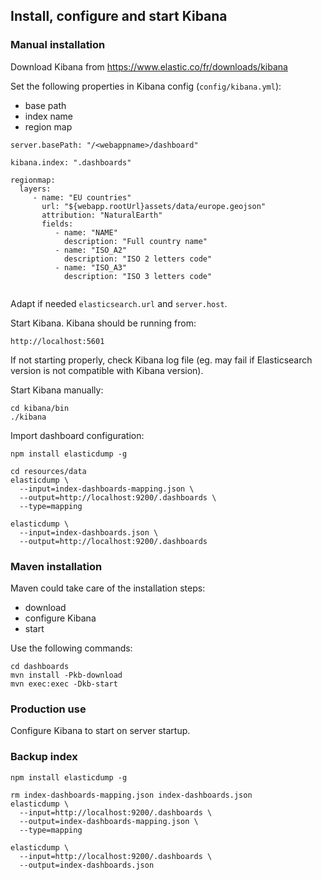 ## Install, configure and start Kibana

### Manual installation

Download Kibana from https://www.elastic.co/fr/downloads/kibana

Set the following properties in Kibana config (```config/kibana.yml```):
* base path 
* index name
* region map


```
server.basePath: "/<webappname>/dashboard"

kibana.index: ".dashboards"

regionmap:
  layers:
     - name: "EU countries"
       url: "${webapp.rootUrl}assets/data/europe.geojson"
       attribution: "NaturalEarth"
       fields:
          - name: "NAME"
            description: "Full country name"
          - name: "ISO_A2"
            description: "ISO 2 letters code"
          - name: "ISO_A3"
            description: "ISO 3 letters code"
            
```

Adapt if needed ```elasticsearch.url``` and ```server.host```.

Start Kibana. Kibana should be running from:

```
http://localhost:5601

```

If not starting properly, check Kibana log file (eg. may fail if Elasticsearch version
is not compatible with Kibana version).


Start Kibana manually:

```
cd kibana/bin
./kibana
```

Import dashboard configuration:

```
npm install elasticdump -g

cd resources/data
elasticdump \
  --input=index-dashboards-mapping.json \
  --output=http://localhost:9200/.dashboards \
  --type=mapping

elasticdump \
  --input=index-dashboards.json \
  --output=http://localhost:9200/.dashboards 

```


### Maven installation

Maven could take care of the installation steps:
* download
* configure Kibana
* start

Use the following commands:

```
cd dashboards
mvn install -Pkb-download
mvn exec:exec -Dkb-start
```

### Production use

Configure Kibana to start on server startup.


### Backup index

```
npm install elasticdump -g

rm index-dashboards-mapping.json index-dashboards.json
elasticdump \
  --input=http://localhost:9200/.dashboards \
  --output=index-dashboards-mapping.json \
  --type=mapping

elasticdump \
  --input=http://localhost:9200/.dashboards \
  --output=index-dashboards.json  
```
